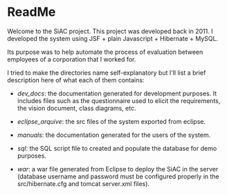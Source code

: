 # ReadMe

Welcome to the SiAC project. This project was developed back in 2011. I developed the system using JSF + plain Javascript + Hibernate + MySQL.

Its purpose was to help automate the process of evaluation between employees of a corporation that I worked for.

I tried to make the directories name self-explanatory but I'll list a brief description here of what each of them contains:

* _dev_docs_: the documentation generated for development purposes. It includes files such as the questionnaire used to elicit the requirements, the vision document, class diagrams, etc.

* _eclipse_arquive_: the src files of the system exported from eclipse. 

* _manuals_: the documentation generated for the users of the system.

* _sql_: the SQL script file to created and populate the database for demo purposes.

* _war_: a war file generated from Eclipse to deploy the SiAC in the server (database username and password must be configured properly in the src/hibernate.cfg and tomcat server.xml files).





